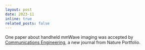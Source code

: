 ```yaml
---
layout: post
date: 2023-11
inline: true
related_posts: false
---
```


One paper about handheld mmWave imaging was accepted by [Communications Engineering](https://www.nature.com/commseng/), a new journal from Nature Portfolio.
